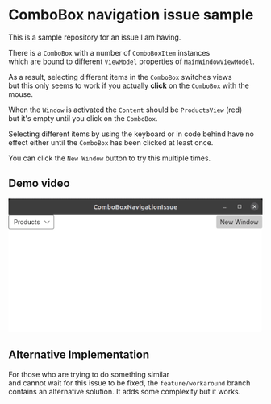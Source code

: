 # ComboBox navigation issue sample

This is a sample repository for an issue I am having.  

There is a `ComboBox` with a number of `ComboBoxItem` instances  
which are bound to different `ViewModel` properties of `MainWindowViewModel`.
  
As a result, selecting different items in the `ComboBox` switches views   
but this only seems to work if you actually **click** on the `ComboBox` with the mouse.  

When the `Window` is activated the `Content` should be `ProductsView` (red)  
but it's empty until you click on the `ComboBox`. 

Selecting different items by using the keyboard or in code behind have no effect either until the `ComboBox` has been clicked at least once.

You can click the `New Window` button to try this multiple times.

## Demo video

<img src="combobox-demo.gif"/>


## Alternative Implementation

For those who are trying to do something similar  
and cannot wait for this issue to be fixed, the `feature/workaround` branch  
contains an alternative solution. It adds some complexity but it works.

